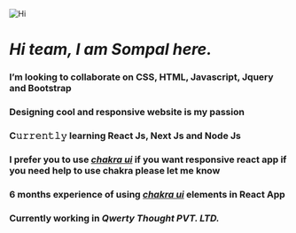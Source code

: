 
![Hi](https://user-images.githubusercontent.com/96425978/181788422-c5a20bfd-e243-496e-8b90-50ac9e9479f7.gif) 
# *Hi team, I am Sompal here.*
### I’m looking to collaborate on CSS, HTML, Javascript, Jquery and Bootstrap
### Designing cool and responsive website is my passion
### C𝚞𝚛𝚛𝚎𝚗𝚝𝚕𝚢 learning React Js, Next Js and Node Js
### I prefer you to use *[chakra ui](https://chakra-ui.com/)* if you want responsive react app if you need help to use chakra please let me know
### 6 months experience of using *[chakra ui](https://chakra-ui.com/)* elements in React App
### Currently working in *Qwerty Thought PVT. LTD.*
<!--- 
Sompal4549/Sompal4549 is a ✨ special ✨ repository because its `README.md` (this file) appears on your GitHub profile.
You can click the Preview link to take a look at your changes.
--->
